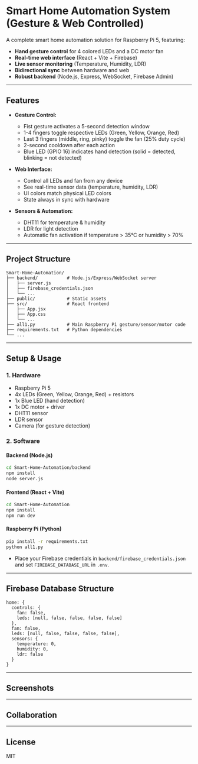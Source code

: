 # Smart Home Automation System (Gesture & Web Controlled)

A complete smart home automation solution for Raspberry Pi 5, featuring:
- **Hand gesture control** for 4 colored LEDs and a DC motor fan
- **Real-time web interface** (React + Vite + Firebase)
- **Live sensor monitoring** (Temperature, Humidity, LDR)
- **Bidirectional sync** between hardware and web
- **Robust backend** (Node.js, Express, WebSocket, Firebase Admin)

---

## Features

- **Gesture Control:**
  - Fist gesture activates a 5-second detection window
  - 1-4 fingers toggle respective LEDs (Green, Yellow, Orange, Red)
  - Last 3 fingers (middle, ring, pinky) toggle the fan (25% duty cycle)
  - 2-second cooldown after each action
  - Blue LED (GPIO 16) indicates hand detection (solid = detected, blinking = not detected)

- **Web Interface:**
  - Control all LEDs and fan from any device
  - See real-time sensor data (temperature, humidity, LDR)
  - UI colors match physical LED colors
  - State always in sync with hardware

- **Sensors & Automation:**
  - DHT11 for temperature & humidity
  - LDR for light detection
  - Automatic fan activation if temperature > 35°C or humidity > 70%
---

## Project Structure

```
Smart-Home-Automation/
├── backend/           # Node.js/Express/WebSocket server
│   ├── server.js
│   ├── firebase_credentials.json
│   └── ...
├── public/            # Static assets
├── src/               # React frontend
│   ├── App.jsx
│   ├── App.css
│   └── ...
├── all1.py            # Main Raspberry Pi gesture/sensor/motor code
├── requirements.txt   # Python dependencies
└── ...
```

---

## Setup & Usage

### 1. Hardware
- Raspberry Pi 5
- 4x LEDs (Green, Yellow, Orange, Red) + resistors
- 1x Blue LED (hand detection)
- 1x DC motor + driver
- DHT11 sensor
- LDR sensor
- Camera (for gesture detection)

### 2. Software

#### Backend (Node.js)
```sh
cd Smart-Home-Automation/backend
npm install
node server.js
```

#### Frontend (React + Vite)
```sh
cd Smart-Home-Automation
npm install
npm run dev
```

#### Raspberry Pi (Python)
```sh
pip install -r requirements.txt
python all1.py
```

- Place your Firebase credentials in `backend/firebase_credentials.json` and set `FIREBASE_DATABASE_URL` in `.env`.

---

## Firebase Database Structure

```
home: {
  controls: {
    fan: false,
    leds: [null, false, false, false, false]
  },
  fan: false,
  leds: [null, false, false, false, false],
  sensors: {
    temperature: 0,
    humidity: 0,
    ldr: false
  }
}
```

---

## Screenshots

<!-- > ![Web UI Example](./public/vite.svg) -->
---
## Collaboration

---

## License
MIT
